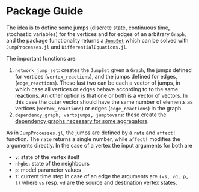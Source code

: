 # Package Guide

The idea is to define some jumps (discrete state, continuous time, stochastic variables) for the vertices and for edges of an arbitrary `Graph`, and the package functionality returns a [`JumpSet`](https://docs.sciml.ai/JumpProcesses/stable/api/#JumpProcesses.JumpSet) which can be solved with `JumpProcesses.jl` and `DifferentialEquations.jl`.

The important functions are:
1. `network_jump_set`: creates the `JumpSet` given a `Graph`, the jumps defined for vertices (`vertex_reactions`), and the jumps defined for edges, (`edge_reactions`). These last two can be each a vector of jumps, in which case all vertices or edges behave according to to the same reactions. An other option is that one or both is a vector of vectors. In this case the outer vector should have the same number of elements as vertices (`vertex_reactions`) or edges (`edge_reactions`) in the graph.
2. `dependency_graph, vartojumps, jumptovars`: these create the [dependency graphs necessary for some aggregators](https://docs.sciml.ai/JumpProcesses/stable/jump_types/#Jump-Aggregators-Requiring-Dependency-Graphs).

As in `JumpProcesses.jl`, the jumps are defined by a `rate` and `affect!` function.
The `rate` returns a single number, while `affect!` modifies the arguments directly.
In the case of a vertex the input arguments for both are
* `v`: state of the vertex itself
* `nhgbs`: state of the neighbours
* `p`: model parameter values
* `t`: current time step
In case of an edge the arguments are `(vs, vd, p, t)` where `vs` resp. `vd` are the source and destination vertex states.
